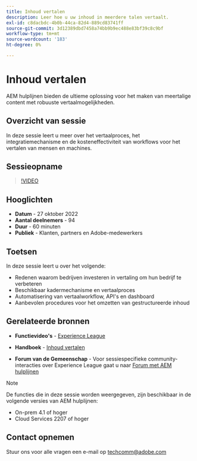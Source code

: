 ```yaml
---
title: Inhoud vertalen
description: Leer hoe u uw inhoud in meerdere talen vertaalt.
exl-id: c8dacbdc-4b0b-44ca-82d4-889cd83741ff
source-git-commit: 3d12389dbd7458a74bb9b9ec488e83bf39c8c9bf
workflow-type: tm+mt
source-wordcount: '183'
ht-degree: 0%

---
```


# Inhoud vertalen

AEM hulplijnen bieden de ultieme oplossing voor het maken van meertalige content met robuuste vertaalmogelijkheden.

## Overzicht van sessie

In deze sessie leert u meer over het vertaalproces, het integratiemechanisme en de kosteneffectiviteit van workflows voor het vertalen van mensen en machines.

## Sessieopname

>[!VIDEO](https://video.tv.adobe.com/v/3414140/translation-aem-guides?quality=12&learn=on)

## Hooglichten

- **Datum** - 27 oktober 2022
- **Aantal deelnemers** - 94
- **Duur** - 60 minuten
- **Publiek** - Klanten, partners en Adobe-medewerkers

## Toetsen

In deze sessie leert u over het volgende:
- Redenen waarom bedrijven investeren in vertaling om hun bedrijf te verbeteren
- Beschikbaar kadermechanisme en vertaalproces
- Automatisering van vertaalworkflow, API&#39;s en dashboard
- Aanbevolen procedures voor het omzetten van gestructureerde inhoud

## Gerelateerde bronnen

- **Functievideo&#39;s** -  [Experience League](https://experienceleague.adobe.com/docs/experience-manager-guides-learn/videos/advanced-user-guide/overview.html?lang=en)

- **Handboek** - [Inhoud vertalen](https://help.adobe.com/en_US/xml-documentation-for-adobe-experience-manager/index.html#t=DXML-master-map%2Ftranslation.html)

- **Forum van de Gemeenschap** - Voor sessiespecifieke community-interacties over Experience League gaat u naar [Forum met AEM hulplijnen](https://experienceleaguecommunities.adobe.com/t5/experience-manager-guides/bd-p/xml-documentation-discussions)

>[!NOTE]
>
> De functies die in deze sessie worden weergegeven, zijn beschikbaar in de volgende versies van AEM hulplijnen:
> - On-prem 4.1 of hoger
> - Cloud Services 2207 of hoger


## Contact opnemen

Stuur ons voor alle vragen een e-mail op <techcomm@adobe.com>
